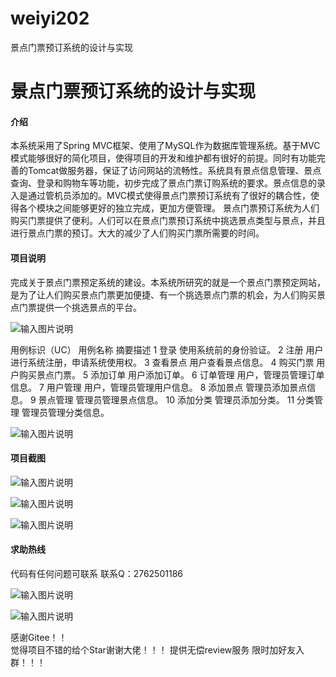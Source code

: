 # weiyi202
景点门票预订系统的设计与实现

# 景点门票预订系统的设计与实现

#### 介绍
   

本系统采用了Spring MVC框架、使用了MySQL作为数据库管理系统。基于MVC模式能够很好的简化项目，使得项目的开发和维护都有很好的前提。同时有功能完善的Tomcat做服务器，保证了访问网站的流畅性。系统具有景点信息管理、景点查询、登录和购物车等功能，初步完成了景点门票订购系统的要求。景点信息的录入是通过管机员添加的。MVC模式使得景点门票预订系统有了很好的耦合性，使得各个模块之间能够更好的独立完成，更加方便管理。
景点门票预订系统为人们购买门票提供了便利。人们可以在景点门票预订系统中挑选景点类型与景点，并且进行景点门票的预订。大大的减少了人们购买门票所需要的时间。






#### 项目说明

完成关于景点门票预定系统的建设。本系统所研究的就是一个景点门票预定网站，是为了让人们购买景点门票更加便捷、有一个挑选景点门票的机会，为人们购买景点门票提供一个挑选景点的平台。


![输入图片说明](https://images.gitee.com/uploads/images/2021/1104/234746_f445017d_8650135.png "屏幕截图.png")

用例标识（UC）	用例名称	摘要描述
1	登录	使用系统前的身份验证。
2	注册	用户进行系统注册，申请系统使用权。
3	查看景点	用户查看景点信息。
4	购买门票	用户购买景点门票。
5	添加订单	用户添加订单。
6	订单管理	用户，管理员管理订单信息。
7	用户管理	用户，管理员管理用户信息。
8	添加景点	管理员添加景点信息。
9	景点管理	管理员管理景点信息。
10	添加分类	管理员添加分类。
11	分类管理	管理员管理分类信息。


![输入图片说明](https://images.gitee.com/uploads/images/2021/1104/234801_709d179a_8650135.png "屏幕截图.png")



#### 项目截图

![输入图片说明](https://images.gitee.com/uploads/images/2021/1104/234838_fdb68181_8650135.png "屏幕截图.png")

![输入图片说明](https://images.gitee.com/uploads/images/2021/1104/234851_e5b307d3_8650135.png "屏幕截图.png")

![输入图片说明](https://images.gitee.com/uploads/images/2021/1104/234923_82495bcf_8650135.png "屏幕截图.png")



#### 求助热线




代码有任何问题可联系
联系Q：2762501186

                            
![输入图片说明](https://images.gitee.com/uploads/images/2020/1119/003728_cd598bb9_4865385.jpeg "微信.jpg")       

![输入图片说明](https://images.gitee.com/uploads/images/2021/1026/221249_847cb212_8650135.png "屏幕截图.png")


    

感谢Gitee！！  
觉得项目不错的给个Star谢谢大佬！！！
提供无偿review服务
限时加好友入群！！！
